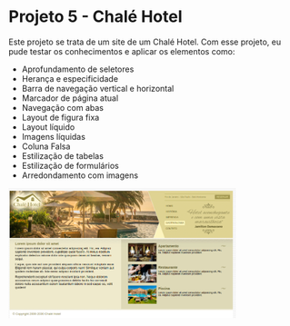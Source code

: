 # Projeto 5 - Chalé Hotel
Este projeto se trata de um site de um Chalé Hotel. Com esse projeto, eu pude testar os conhecimentos e aplicar os elementos como:

- Aprofundamento de seletores
- Herança e especificidade
- Barra de navegação vertical e horizontal
- Marcador de página atual
- Navegação com abas
- Layout de figura fixa
- Layout líquido
- Imagens líquidas
- Coluna Falsa
- Estilização de tabelas
- Estilização de formulários
- Arredondamento com imagens

<img src="paginas/index.png" width="400px">

